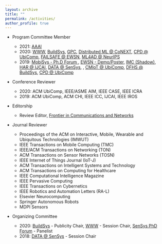 ```yaml
---
layout: archive
title: ""
permalink: /activities/
author_profile: true
---
```


- Program Committee Member
	- 2021: [AAAI](https://aaai.org/Conferences/AAAI-21/)
	- 2020: [WWW](https://www2020.thewebconf.org/), [BuildSys](http://buildsys.acm.org/2020/), [GPC](https://www.gpc2020.cn/index.html), [Distributed ML @ CoNEXT](https://distributedml.org/), [CPD @ UbiComp](https://ubicomp-cpd.com/), [FAILSAFE @ EWSN](https://wp.doc.ic.ac.uk/failsafe/), [ML4AD @ NeurIPS](https://ml4ad.github.io/)
	- 2019: [MobiSys - Ph.D Forum ](http://soar.group/mobisys19risingstarsforum/#), [EWSN - Demo/Poster](http://ewsn2019.thss.tsinghua.edu.cn/), [IMC (Shadow)](https://conferences.sigcomm.org/imc/2019), [HAR @ IJCAI](https://sites.google.com/site/zhangleuestc/deep-learning-for-human-activity-recognition), [DATA @ SenSys](https://workshopdata.github.io/DATA2019/), , [CMIoT @ UbiComp](https://cmliot2019.github.io/), [DFHS @ BuildSys](https://dfhs-buildsys.github.io/dfhs2019/), [CPD @ UbiComp](https://ubicomp-cpd.com/)


- Conference Reviewer
	- 2020: ACM UbiComp, IEEE/ASME AIM, IEEE CASE, IEEE ICRA 
	- 2019: ACM UbiComp, ACM CHI, IEEE ICC, IJCAI, IEEE IROS

- Editorship
	- Review Editor, [Frontier in Communications and Networks](https://www.frontiersin.org/journals/communications-and-networks#)

- Journal Reviewer
	- Proceedings of the ACM on Interactive, Mobile, Wearable and Ubiquitous Technologies (IMWUT)
	- IEEE Transactions on Mobile Computing (TMC)
	- IEEE/ACM Transactions on Networking (TON)
	- ACM Transactions on Sensor Networks (TOSN)
	- IEEE Internet of Things Journal (IoT-J)
	- ACM Transactions on Intelligent Systems and Technology 
	- ACM Transactions on Computing for Healthcare
	- IEEE Computational Intelligence Magazine
	- IEEE Pervasive Computing
	- IEEE Transactions on Cybernetics
	- IEEE Robotics and Automation Letters (RA-L)
	- Elsevier Neurocomputing
	- Springer Autonomous Robots
	- MDPI Sensors

- Organizing Committee
	- 2020: [BuildSys](http://buildsys.acm.org/2020/) - Publicity Chair, [WWW](https://www2020.thewebconf.org/) - Session Chair, [SenSys PhD Forum](http://sensys.acm.org/2020/dc/) - Panelist
	- 2018: [DATA @ SenSys](https://workshopdata.github.io/DATA2018/) - Session Chair
	